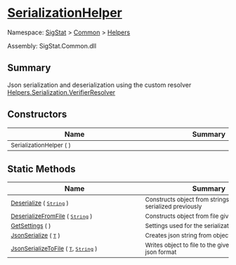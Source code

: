# [SerializationHelper](./SerializationHelper.md)

Namespace: [SigStat]() > [Common](./../README.md) > [Helpers](./README.md)

Assembly: SigStat.Common.dll

## Summary
Json serialization and deserialization using the custom resolver  [Helpers.Serialization.VerifierResolver](https://github.com/hargitomi97/sigstat/blob/master/docs/md/SigStat/Common/Helpers/Serialization/VerifierResolver.md)

## Constructors

| Name | Summary | 
| --- | --- | 
| <div style="width:290px"><sub>SerializationHelper (  )</sub></div>| <div style="width:290px"><sub></sub></div>| <br>


## Static Methods

| Name | Summary | 
| --- | --- | 
| <div style="width:290px"><sub>[Deserialize](./Methods/SerializationHelper-100664028.md) ( [`String`](https://docs.microsoft.com/en-us/dotnet/api/System.String) )</sub></div>| <div style="width:290px"><sub>Constructs object from strings that were serialized previously</sub></div>| <br>
| <div style="width:290px"><sub>[DeserializeFromFile](./Methods/SerializationHelper-100664029.md) ( [`String`](https://docs.microsoft.com/en-us/dotnet/api/System.String) )</sub></div>| <div style="width:290px"><sub>Constructs object from file given by a path</sub></div>| <br>
| <div style="width:290px"><sub>[GetSettings](./Methods/SerializationHelper-100664027.md) (  )</sub></div>| <div style="width:290px"><sub>Settings used for the serialization methods</sub></div>| <br>
| <div style="width:290px"><sub>[JsonSerialize](./Methods/SerializationHelper-100664031.md) ( [`T`](./SerializationHelper.md) )</sub></div>| <div style="width:290px"><sub>Creates json string from object</sub></div>| <br>
| <div style="width:290px"><sub>[JsonSerializeToFile](./Methods/SerializationHelper-100664030.md) ( [`T`](./SerializationHelper.md), [`String`](https://docs.microsoft.com/en-us/dotnet/api/System.String) )</sub></div>| <div style="width:290px"><sub>Writes object to file to the given by path in json format</sub></div>| <br>


